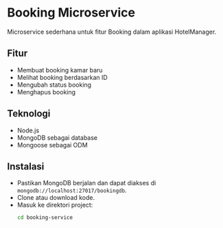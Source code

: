 # Booking Microservice
Microservice sederhana untuk fitur Booking dalam aplikasi HotelManager.

## Fitur
- Membuat booking kamar baru
- Melihat booking berdasarkan ID
- Mengubah status booking
- Menghapus booking

## Teknologi
- Node.js 
- MongoDB sebagai database
- Mongoose sebagai ODM

## Instalasi
- Pastikan MongoDB berjalan dan dapat diakses di `mongodb://localhost:27017/bookingdb`.
- Clone atau download kode.
- Masuk ke direktori project:
   ```bash
   cd booking-service
